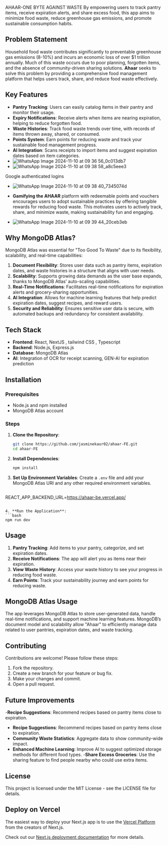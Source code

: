 AHAAR-ONE BYTE AGAINST WASTE 
By empowering users to track pantry items, receive expiration alerts, and share excess food, this app aims to minimize food waste, reduce greenhouse gas emissions, and promote sustainable consumption habits.

## Problem Statement

Household food waste contributes significantly to preventable greenhouse gas emissions (8-10%) and incurs an economic loss of over $1 trillion annually. Much of this waste occurs due to poor planning, forgotten items, and the absence of community-driven sharing solutions. **Ahaar** seeks to solve this problem by providing a comprehensive food management platform that helps users track, share, and reduce food waste effectively.

## Key Features

- **Pantry Tracking**: Users can easily catalog items in their pantry and monitor their usage.
- **Expiry Notifications**: Receive alerts when items are nearing expiration, helping to reduce forgotten food.
- **Waste Histories**: Track food waste trends over time, with records of items thrown away, shared, or consumed.
- **Points System**: Earn points for reducing waste and track your sustainable food management progress.
- **AI Integration**: Scans receipts to import items and suggest expiration dates based on item categories.
- ![WhatsApp Image 2024-11-10 at 09 36 56_0c013db7](https://github.com/user-attachments/assets/4670b971-7dae-4483-a39e-1006ce3f25e1)
- ![WhatsApp Image 2024-11-10 at 09 38 58_a8c5eee3](https://github.com/user-attachments/assets/9eb9007e-8776-4833-81f2-ae8e9804436d)

Google authenticated logins 

- ![WhatsApp Image 2024-11-10 at 09 38 40_7345074d](https://github.com/user-attachments/assets/3697f07f-8d53-45b0-a487-a7f6a1f95b9c)

- **Gamifying the AHAAR** platform with redeemable points and vouchers encourages users to adopt sustainable practices by offering tangible rewards for reducing food waste. This motivates users to actively track, share, and minimize waste, making sustainability fun and engaging.
-  ![WhatsApp Image 2024-11-10 at 09 39 44_20ceb3eb](https://github.com/user-attachments/assets/b4c69ae7-c9f9-4a81-b45b-c6d8ae302dfc)


## Why MongoDB Atlas?

MongoDB Atlas was essential for "Too Good To Waste" due to its flexibility, scalability, and real-time capabilities:
1. **Document Flexibility**: Stores user data such as pantry items, expiration dates, and waste histories in a structure that aligns with user needs.
2. **Scalability**: Supports growing data demands as the user base expands, thanks to MongoDB Atlas’ auto-scaling capabilities.
3. **Real-Time Notifications**: Facilitates real-time notifications for expiration alerts and grocery-sharing opportunities.
4. **AI Integration**: Allows for machine learning features that help predict expiration dates, suggest recipes, and reward users.
5. **Security and Reliability**: Ensures sensitive user data is secure, with automated backups and redundancy for consistent availability.

## Tech Stack

- **Frontend**: React, NextJS , tailwind CSS , Typescript
- **Backend**: Node.js, Express.js
- **Database**: MongoDB Atlas
- **AI**: Integration of OCR for receipt scanning, GEN-AI for expiration prediction
 
## Installation

### Prerequisites

- Node.js and npm installed
- MongoDB Atlas account

### Steps

1. **Clone the Repository**:
   ```bash
   git clone https://github.com/jasminekaur02/ahaar-FE.git
   cd ahaar-FE
   ```

2. **Install Dependencies**:
   ```bash
   npm install
   ```

3. **Set Up Environment Variables**:
   Create a `.env` file and add your MongoDB Atlas URI and any other required environment variables.
   ```plaintext
  REACT_APP_BACKEND_URL=https://ahaar-be.vercel.app/
   ```

4. **Run the Application**:
   ```bash
   npm run dev
   ```

## Usage

1. **Pantry Tracking**: Add items to your pantry, categorize, and set expiration dates.
2. **Receive Notifications**: The app will alert you as items near their expiration.
3. **View Waste History**: Access your waste history to see your progress in reducing food waste.
4. **Earn Points**: Track your sustainability journey and earn points for reducing waste.

## MongoDB Atlas Usage

The app leverages MongoDB Atlas to store user-generated data, handle real-time notifications, and support machine learning features. MongoDB’s document model and scalability allow "Ahaar" to efficiently manage data related to user pantries, expiration dates, and waste tracking.

## Contributing

Contributions are welcome! Please follow these steps:

1. Fork the repository.
2. Create a new branch for your feature or bug fix.
3. Make your changes and commit.
4. Open a pull request.

## Future Improvements
-**Recipe Suggestions**: Recommend recipes based on pantry items close to expiration.
- **Recipe Suggestions**: Recommend recipes based on pantry items close to expiration.
- **Community Waste Statistics**: Aggregate data to show community-wide impact.
- **Enhanced Machine Learning**: Improve AI to suggest optimized storage methods for different food types.
-**Share Excess Groceries**: Use the sharing feature to find people nearby who could use extra items.
## License

This project is licensed under the MIT License - see the LICENSE file for details.


## Deploy on Vercel

The easiest way to deploy your Next.js app is to use the [Vercel Platform](https://vercel.com/new?utm_medium=default-template&filter=next.js&utm_source=create-next-app&utm_campaign=create-next-app-readme) from the creators of Next.js.

Check out our [Next.js deployment documentation](https://nextjs.org/docs/app/building-your-application/deploying) for more details.
